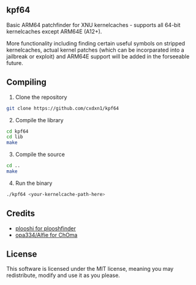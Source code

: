 ## kpf64
Basic ARM64 patchfinder for XNU kernelcaches - supports all 64-bit kernelcaches except ARM64E (A12+). 

More functionality including finding certain useful symbols on stripped kernelcaches, actual kernel patches (which can be incorparated into a jailbreak or exploit) and ARM64E support will be added in the forseeable future.

## Compiling
1. Clone the repository
```zsh
git clone https://github.com/cxdxn1/kpf64
```
2. Compile the library
```zsh
cd kpf64
cd lib
make
```
3. Compile the source
```zsh
cd ..
make
```
4. Run the binary
```zsh
./kpf64 <your-kernelcache-path-here>
```

## Credits
- [plooshi for plooshfinder](https://github.com/plooshi/plooshfinder)
- [opa334/Alfie for ChOma](https://github.com/opa334/ChOma)

## License
This software is licensed under the MIT license, meaning you may redistribute, modify and use it as you please.
